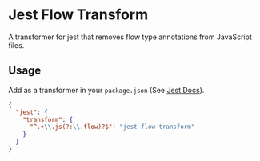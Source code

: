 # Jest Flow Transform

A transformer for jest that removes flow type annotations from JavaScript files.

## Usage

Add as a transformer in your `package.json` (See [Jest Docs](https://facebook.github.io/jest/docs/configuration.html#transform-object-string-string)).

```json
{
  "jest": {
    "transform": {
      "^.+\\.js(?:\\.flow)?$": "jest-flow-transform"
    }
  }
}
```
